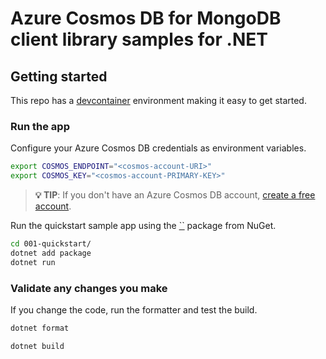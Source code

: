 # Azure Cosmos DB for MongoDB client library samples for .NET



## Getting started

This repo has a [devcontainer](https://containers.dev) environment making it easy to get started.



### Run the app

Configure your Azure Cosmos DB credentials as environment variables.

```bash
export COSMOS_ENDPOINT="<cosmos-account-URI>"
export COSMOS_KEY="<cosmos-account-PRIMARY-KEY>"
```

> **💡 TIP**: If you don't have an Azure Cosmos DB account, [create a free account](https://cosmos.azure.com/try/).

Run the quickstart sample app using the [``]() package from NuGet.

```bash
cd 001-quickstart/
dotnet add package 
dotnet run
```

### Validate any changes you make

If you change the code, run the formatter and test the build.

```bash
dotnet format

dotnet build
```
